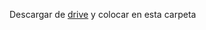 Descargar de [drive](https://drive.google.com/drive/u/0/folders/1hHkDDtzuCoWAveTURGSAOugUBFF9jBZ7) y colocar en esta carpeta

